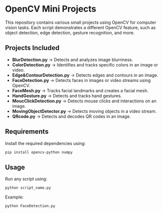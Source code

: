 # OpenCV Mini Projects

This repository contains various small projects using OpenCV for computer vision tasks. Each script demonstrates a different OpenCV feature, such as object detection, edge detection, gesture recognition, and more.

## Projects Included

- **BlurDetection.py** → Detects and analyzes image blurriness.
- **ColorDetection.py** → Identifies and tracks specific colors in an image or video.
- **Edge&ContourDetection.py** → Detects edges and contours in an image.
- **FaceDetection.py** → Detects faces in images or video streams using OpenCV.
- **FaceMesh.py** → Tracks facial landmarks and creates a facial mesh.
- **HandGesture.py** → Detects and tracks hand gestures.
- **MoucClickDetection.py** → Detects mouse clicks and interactions on an image.
- **MovingObjectDetector.py** → Detects moving objects in a video stream.
- **QRcode.py** → Detects and decodes QR codes in an image.

## Requirements

Install the required dependencies using:
```bash
pip install opencv-python numpy
```

## Usage

Run any script using:
```bash
python script_name.py
```
Example:
```bash
python FaceDetection.py
```

